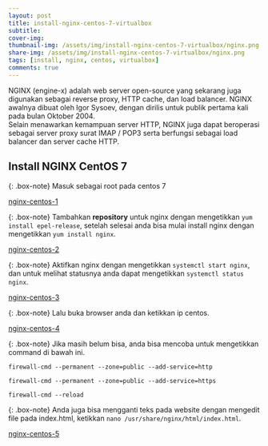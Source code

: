 ```yaml
---
layout: post
title: install-nginx-centos-7-virtualbox
subtitle: 
cover-img: 
thumbnail-img: /assets/img/install-nginx-centos-7-virtualbox/nginx.png
share-img: /assets/img/install-nginx-centos-7-virtualbox/nginx.png
tags: [install, nginx, centos, virtualbox]
comments: true
---
```


NGINX (engine-x) adalah web server open-source yang sekarang juga digunakan sebagai reverse proxy, HTTP cache, dan load balancer. NGINX awalnya dibuat oleh Igor Sysoev, dengan dirilis untuk publik pertama kali pada bulan Oktober 2004.  
Selain menawarkan kemampuan server HTTP, NGINX juga dapat beroperasi sebagai server proxy surat IMAP / POP3 serta berfungsi sebagai load balancer dan server cache HTTP.

## Install NGINX CentOS 7

{: .box-note}
Masuk sebagai root pada centos 7

[nginx-centos-1](/assets/img/install-nginx-centos-7-virtualbox/nginx-centos-1.png)

{: .box-note}
Tambahkan **repository** untuk nginx dengan mengetikkan `yum install epel-release`, setelah selesai anda bisa mulai install nginx dengan mengetikkan `yum install nginx`.

[nginx-centos-2](/assets/img/install-nginx-centos-7-virtualbox/nginx-centos-2.png)

{: .box-note}
Aktifkan nginx dengan mengetikkan `systemctl start nginx`, dan untuk melihat statusnya anda dapat mengetikkan `systemctl status nginx`.

[nginx-centos-3](/assets/img/install-nginx-centos-7-virtualbox/nginx-centos-3.png)

{: .box-note}
Lalu buka browser anda dan ketikkan ip centos.

[nginx-centos-4](/assets/img/install-nginx-centos-7-virtualbox/nginx-centos-4.png)

{: .box-note}
Jika masih belum bisa, anda bisa mencoba untuk mengetikkan command di bawah ini.  

`firewall-cmd --permanent --zone=public --add-service=http`  

`firewall-cmd --permanent --zone=public --add-service=https`  

`firewall-cmd --reload`  

{: .box-note}
Anda juga bisa mengganti teks pada website dengan mengedit file pada index.html, ketikkan `nano /usr/share/nginx/html/index.html`.

[nginx-centos-5](/assets/img/install-nginx-centos-7-virtualbox/nginx-centos-5.png)
